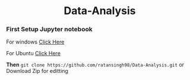 <h1 align = "center">Data-Analysis</h1>
<h3> First Setup Jupyter notebook</h3>
<p>For windows <a href = "https://medium.com/@GalarnykMichael/install-python-on-windows-anaconda-c63c7c3d1444">Click Here</a>
  </p>
  <p>For Ubuntu  <a href = "https://www.digitalocean.com/community/tutorials/how-to-set-up-a-jupyter-notebook-to-run-ipython-on-ubuntu-16-04">Click Here</a>
  </p>
  <p><b>Then</b> <code>git clone https://github.com/ratansingh98/Data-Analysis.git</code> or Download Zip for editting<p>
